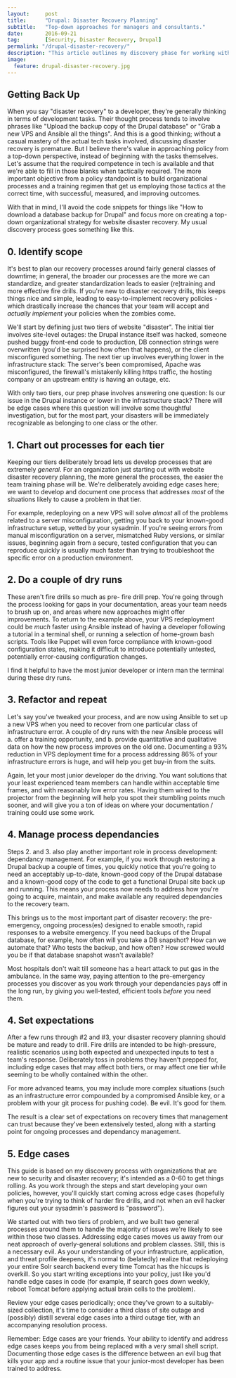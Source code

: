 ```yaml
---
layout:     post
title:      "Drupal: Disaster Recovery Planning"
subtitle:   "Top-down approaches for managers and consultants."
date:       2016-09-21
tag: 		[Security, Disaster Recovery, Drupal]
permalink: "/drupal-disaster-recovery/"
description: "This article outlines my discovery phase for working with organizations that are starting to create disaster recovery processes for a website or web app. I'm usually dealing with things built on Drupal, but this approach is general enough to work for any CMS-backed website and most web apps. I'm focusing more on developing robust processes than on the actual tech here."
image:
  feature: drupal-disaster-recovery.jpg
---
```


## Getting Back Up

When you say "disaster recovery" to a developer, they're generally thinking in terms of development tasks. Their thought process tends to involve phrases like "Upload the backup copy of the Drupal database" or "Grab a new VPS and Ansible all the things". And this is a good thinking; without a casual mastery of the actual tech tasks involved, discussing disaster recovery is premature. But I believe there's value in approaching policy from a top-down perspective, instead of beginning with the tasks themselves. Let's assume that the required competence in tech is available and that we're able to fill in those blanks when tactically required. The more important objective from a policy standpoint is to build organizational processes and a training regimen that get us employing those tactics at the correct time, with successful, measured, and improving outcomes. 

With that in mind, I'll avoid the code snippets for things like "How to download a database backup for Drupal" and focus more on creating a top-down organizational strategy for website disaster recovery. My usual discovery process goes something like this.

## 0. Identify scope

It's best to plan our recovery processes around fairly general classes of downtime; in general, the broader our processes are the more we can standardize, and greater standardization leads to easier (re)training and more effective fire drills. If you're new to disaster recovery drills, this keeps things nice and simple, leading to easy-to-implement recovery policies - which drastically increase the chances that your team will accept and *actually implement* your policies when the zombies come. 

We'll start by defining just two tiers of website "disaster". The initial tier involves site-level outages: the Drupal instance itself was hacked, someone pushed buggy front-end code to production, DB connection strings were overwritten (you'd be surprised how often that happens), or the client misconfigured something. The next tier up involves everything lower in the infrastructure stack: The server's been compromised, Apache was misconfigured, the firewall's mistakenly killing https traffic, the hosting company or an upstream entity is having an outage, etc.

With only two tiers, our prep phase involves answering one question: Is our issue in the Drupal instance or lower in the infrastructure stack? There will be edge cases where this question will involve some thoughtful investigation, but for the most part, your disasters will be immediately recognizable as belonging to one class or the other.

## 1. Chart out processes for each tier

Keeping our tiers deliberately broad lets us develop processes that are extremely *general*. For an organization just starting out with website disaster recovery planning, the more general the processes, the easier the team training phase will be. We're deliberately avoiding edge cases here; we want to develop and document one process that addresses *most* of the situations likely to cause a problem in that tier. 

For example, redeploying on a new VPS will solve *almost* all of the problems related to a server misconfiguration, getting you back to your known-good infrastructure setup, vetted by your sysadmin. If you're seeing errors from manual misconfiguration on a server, mismatched Ruby versions, or similar issues, beginning again from a secure, tested configuration that you can reproduce quickly is usually much faster than trying to troubleshoot the specific error on a production environment. 

## 2. Do a couple of dry runs

These aren't fire drills so much as pre- fire drill prep. You're going through the process looking for gaps in your documentation, areas your team needs to brush up on, and areas where new approaches might offer improvements. To return to the example above, your VPS redeployment could be *much* faster using Ansible instead of having a developer following a tutorial in a terminal shell, or running a selection of home-grown bash scripts. Tools like Puppet will even force compliance with known-good configuration states, making it difficult to introduce potentially untested, potentially error-causing configuration changes.

I find it helpful to have the most junior developer or intern man the terminal during these dry runs. 

## 3. Refactor and repeat

Let's say you've tweaked your process, and are now using Ansible to set up a new VPS when you need to recover from one particular class of infrastructure error. A couple of dry runs with the new Ansible process will a. offer a training opportunity, and b. provide quantitative and qualitative data on how the new process improves on the old one. Documenting a 93% reduction in VPS deployment time for a process addressing 86% of your infrastructure errors is huge, and will help you get buy-in from the suits. 

Again, let your most junior developer do the driving. You want solutions that your least experienced team members can handle within acceptable time frames, and with reasonably low error rates. Having them wired to the projector from the beginning will help you spot their stumbling points much sooner, and will give you a ton of ideas on where your documentation / training could use some work. 

## 4. Manage process dependancies

Steps 2. and 3. also play another important role in process development: dependancy management. For example, if you work through restoring a Drupal backup a couple of times, you quickly notice that you're going to need an acceptably up-to-date, known-good copy of the Drupal database and a known-good copy of the code to get a functional Drupal site back up and running. This means your process now needs to address how you're going to acquire, maintain, and make available any required dependancies to the recovery team. 

This brings us to the most important part of disaster recovery: the pre-emergency, ongoing process(es) designed to enable smooth, rapid responses to a website emergency. If you need backups of the Drupal database, for example, how often will you take a DB snapshot? How can we automate that? Who tests the backup, and how often? How screwed would you be if that database snapshot wasn't available?

Most hospitals don't wait till someone has a heart attack to put gas in the ambulance. In the same way, paying attention to the pre-emergency processes you discover as you work through your dependancies pays off in the long run, by giving you well-tested, efficient tools *before* you need them. 

## 4. Set expectations

After a few runs through #2 and #3, your disaster recovery planning should be mature and ready to drill. Fire drills are intended to be high-pressure, realistic scenarios using both expected and unexpected inputs to test a team's response. Deliberately toss in problems they haven't prepped for, including edge cases that may affect both tiers, or may affect one tier while seeming to be wholly contained within the other. 

For more advanced teams, you may include more complex situations (such as an infrastructure error compounded by a compromised Ansible key, or a problem with your git process for pushing code). Be evil. It's good for them. 

The result is a clear set of expectations on recovery times that management can trust because they've been extensively tested, along with a starting point for ongoing processes and dependancy management. 

## 5. Edge cases

This guide is based on my discovery process with organizations that are new to security and disaster recovery; it's intended as a 0-60 to get things rolling. As you work through the steps and start developing your own policies, however, you'll quickly start coming across edge cases (hopefully when you're trying to think of harder fire drills, and not when an evil hacker figures out your sysadmin's password is "password").

We started out with two tiers of problem, and we built two general processes around them to handle the majority of issues we're likely to see within those two classes. Addressing edge cases moves us away from our neat approach of overly-general solutions and problem classes. Still, this is a necessary evil. As your understanding of your infrastructure, application, and threat profile deepens, it's normal to (belatedly) realize that redeploying your entire Solr search backend every time Tomcat has the hiccups is overkill. So you start writing exceptions into your policy, just like you'd handle edge cases in code (for example, if search goes down weekly, reboot Tomcat before applying actual brain cells to the problem). 

Review your edge cases periodically; once they've grown to a suitably-sized collection, it's time to consider a third class of site outage and (possibly) distill several edge cases into a third outage tier, with an accompanying resolution process. 

Remember: Edge cases are your friends. Your ability to identify and address edge cases keeps you from being replaced with a very small shell script. Documenting those edge cases is the difference between an evil bug that kills your app and a routine issue that your junior-most developer has been trained to address. 




